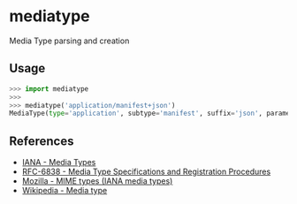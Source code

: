 # mediatype
Media Type parsing and creation

## Usage
```python
>>> import mediatype
>>>
>>> mediatype('application/manifest+json')
MediaType(type='application', subtype='manifest', suffix='json', parameters=None)
```

## References
* [IANA - Media Types](https://www.iana.org/assignments/media-types/media-types.xhtml)
* [RFC-6838 - Media Type Specifications and Registration Procedures](https://www.rfc-editor.org/rfc/rfc6838.html)
* [Mozilla - MIME types (IANA media types)](https://developer.mozilla.org/en-US/docs/Web/HTTP/Basics_of_HTTP/MIME_types)
* [Wikipedia - Media type](https://en.wikipedia.org/wiki/Media_type)
